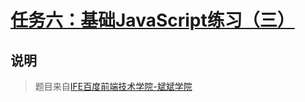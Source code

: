 # [任务六：基础JavaScript练习（三）](https://mayfulq.github.io/ife2017/BinBin/task-6/index.html)
## 说明
>题目来自[IFE百度前端技术学院-斌斌学院](http://ife.baidu.com/course/detail/id/107)